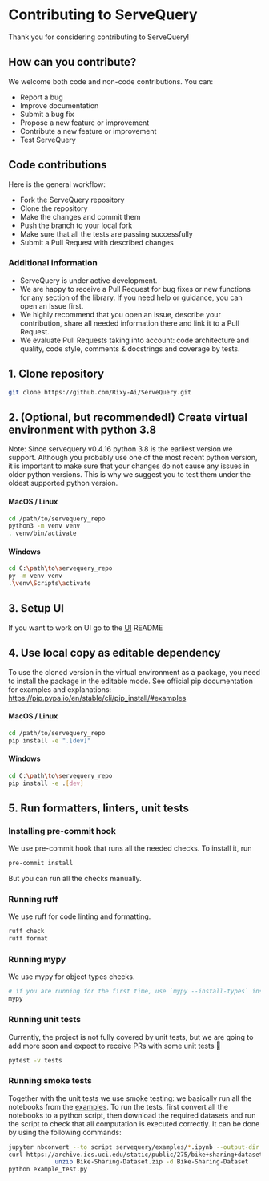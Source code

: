 # Contributing to ServeQuery

Thank you for considering contributing to ServeQuery!

## How can you contribute?

We welcome both code and non-code contributions. You can:

- Report a bug
- Improve documentation
- Submit a bug fix
- Propose a new feature or improvement
- Contribute a new feature or improvement
- Test ServeQuery

## Code contributions

Here is the general workflow:

- Fork the ServeQuery repository
- Clone the repository
- Make the changes and commit them
- Push the branch to your local fork
- Make sure that all the tests are passing successfully
- Submit a Pull Request with described changes

### Additional information

- ServeQuery is under active development.
- We are happy to receive a Pull Request for bug fixes or new functions for any section of the library. If you need help or guidance, you can open an Issue first.
- We highly recommend that you open an issue, describe your contribution, share all needed information there and link it to a Pull Request.
- We evaluate Pull Requests taking into account: code architecture and quality, code style, comments & docstrings and coverage by tests.

## 1. Clone repository

```sh
git clone https://github.com/Rixy-Ai/ServeQuery.git
```

## 2. (Optional, but recommended!) Create virtual environment with python 3.8

Note: Since servequery v0.4.16 python 3.8 is the earliest version we support.
Although you probably use one of the most recent python version, it is important to make sure that your changes do not cause any issues in older python versions. This is why we suggest you to test them under the oldest supported python version.

#### MacOS / Linux

```sh
cd /path/to/servequery_repo
python3 -m venv venv
. venv/bin/activate
```

#### Windows

```sh
cd C:\path\to\servequery_repo
py -m venv venv
.\venv\Scripts\activate
```

## 3. Setup UI

If you want to work on UI go to the [UI](ui/README.md) README

## 4. Use local copy as editable dependency

To use the cloned version in the virtual environment as a package, you need to install the package in the editable mode.
See official pip documentation for examples and explanations: https://pip.pypa.io/en/stable/cli/pip_install/#examples

#### MacOS / Linux

```sh
cd /path/to/servequery_repo
pip install -e ".[dev]"
```

#### Windows

```sh
cd C:\path\to\servequery_repo
pip install -e .[dev]
```

## 5. Run formatters, linters, unit tests

### Installing pre-commit hook

We use pre-commit hook that runs all the needed checks. To install it, run

```sh
pre-commit install
```

But you can run all the checks manually.

### Running ruff

We use ruff for code linting and formatting.

```sh
ruff check
ruff format
```

### Running mypy

We use mypy for object types checks.

```sh
# if you are running for the first time, use `mypy --install-types` instead
mypy
```

### Running unit tests

Currently, the project is not fully covered by unit tests, but we are going to add more soon and expect to receive PRs with some unit tests 🙂

```sh
pytest -v tests
```

### Running smoke tests

Together with the unit tests we use smoke testing: we basically run all the notebooks from the [examples](https://github.com/Rixy-Ai/ServeQuery/tree/main/servequery/examples).
To run the tests, first convert all the notebooks to a python script, then download the required datasets and run the script to check that all computation is executed correctly. It can be done by using the following commands:

```sh
jupyter nbconvert --to script servequery/examples/*.ipynb --output-dir example_scripts
curl https://archive.ics.uci.edu/static/public/275/bike+sharing+dataset.zip -o Bike-Sharing-Dataset.zip &&
             unzip Bike-Sharing-Dataset.zip -d Bike-Sharing-Dataset
python example_test.py
```
